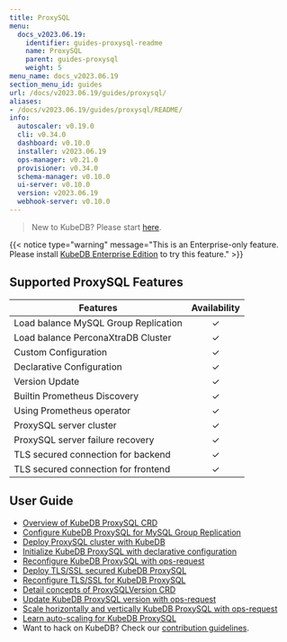 ```yaml
---
title: ProxySQL
menu:
  docs_v2023.06.19:
    identifier: guides-proxysql-readme
    name: ProxySQL
    parent: guides-proxysql
    weight: 5
menu_name: docs_v2023.06.19
section_menu_id: guides
url: /docs/v2023.06.19/guides/proxysql/
aliases:
- /docs/v2023.06.19/guides/proxysql/README/
info:
  autoscaler: v0.19.0
  cli: v0.34.0
  dashboard: v0.10.0
  installer: v2023.06.19
  ops-manager: v0.21.0
  provisioner: v0.34.0
  schema-manager: v0.10.0
  ui-server: v0.10.0
  version: v2023.06.19
  webhook-server: v0.10.0
---
```


> New to KubeDB? Please start [here](/docs/v2023.06.19/README).

{{< notice type="warning" message="This is an Enterprise-only feature. Please install [KubeDB Enterprise Edition](/docs/v2023.06.19/setup/install/enterprise) to try this feature." >}}

## Supported ProxySQL Features

| Features                             | Availability |
| ------------------------------------ | :----------: |
| Load balance MySQL Group Replication |   &#10003;   |
| Load balance PerconaXtraDB Cluster   |   &#10003;   |
| Custom Configuration                 |   &#10003;   |
| Declarative Configuration            |   &#10003;   |
| Version Update                       |   &#10003;   |
| Builtin Prometheus Discovery         |   &#10003;   |
| Using Prometheus operator            |   &#10003;   |
| ProxySQL server cluster              |   &#10003;   |
| ProxySQL server failure recovery     |   &#10003;   |
| TLS secured connection for backend   |   &#10003;   |
| TLS secured connection for frontend  |   &#10003;   |

## User Guide

- [Overview of KubeDB ProxySQL CRD](/docs/v2023.06.19/guides/proxysql/concepts/proxysql/) 
- [Configure KubeDB ProxySQL for MySQL Group Replication](/docs/v2023.06.19/guides/proxysql/quickstart/mysqlgrp/)
- [Deploy ProxySQL cluster with KubeDB](/docs/v2023.06.19/guides/proxysql/clustering/proxysql-cluster/) 
- [Initialize KubeDB ProxySQL with declarative configuration](/docs/v2023.06.19/guides/proxysql/concepts/declarative-configuration/) 
- [Reconfigure KubeDB ProxySQL with ops-request](/docs/v2023.06.19/guides/proxysql/concepts/opsrequest/)
- [Deploy TLS/SSL secured KubeDB ProxySQL](/docs/v2023.06.19/guides/proxysql/tls/configure/)
- [Reconfigure TLS/SSL for KubeDB ProxySQL](/docs/v2023.06.19/guides/proxysql/reconfigure-tls/cluster/)
- [Detail concepts of ProxySQLVersion CRD](/docs/v2023.06.19/guides/proxysql/concepts/proxysql-version/)
- [Update KubeDB ProxySQL version with ops-request](/docs/v2023.06.19/guides/proxysql/update-version/cluster/)
- [Scale horizontally and vertically KubeDB ProxySQL with ops-request](/docs/v2023.06.19/guides/proxysql/scaling/horizontal-scaling/cluster/)
- [Learn auto-scaling for KubeDB ProxySQL](/docs/v2023.06.19/guides/proxysql/autoscaler/compute/cluster/)
- Want to hack on KubeDB? Check our [contribution guidelines](/docs/v2023.06.19/CONTRIBUTING).

